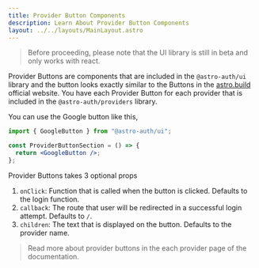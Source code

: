 ```yaml
---
title: Provider Button Components
description: Learn About Provider Button Components
layout: ../../layouts/MainLayout.astro
---
```


> Before proceeding, please note that the UI library is still in beta and only works with react.

Provider Buttons are components that are included in the `@astro-auth/ui` library and the button looks exactly similar to the Buttons in the [astro.build](https://astro.build) official website. You have each Provider Button for each provider that is included in the `@astro-auth/providers` library.

You can use the Google button like this,

```jsx
import { GoogleButton } from "@astro-auth/ui";

const ProviderButtonSection = () => {
  return <GoogleButton />;
};
```

Provider Buttons takes 3 optional props

1. `onClick`: Function that is called when the button is clicked. Defaults to the login function.
2. `callback`: The route that user will be redirected in a successful login attempt. Defaults to `/`.
3. `children`: The text that is displayed on the button. Defaults to the provider name.

> Read more about provider buttons in the each provider page of the documentation.
